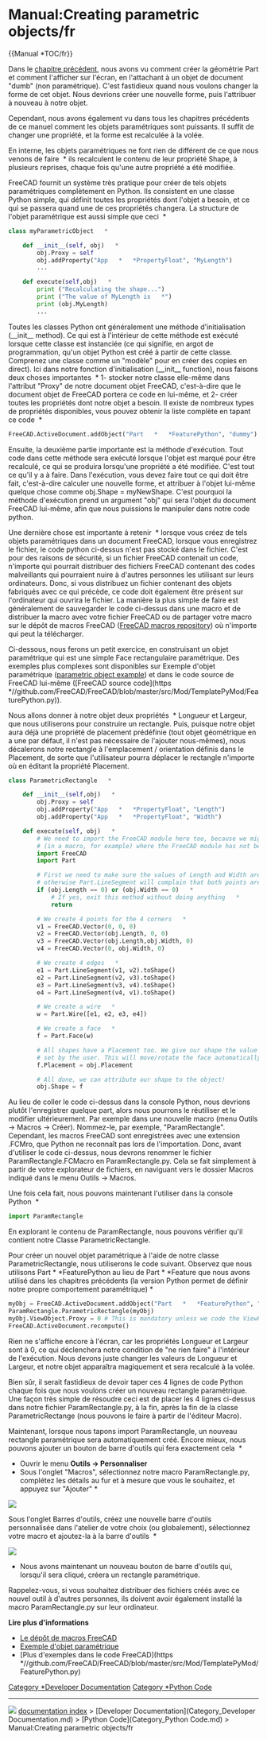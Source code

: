 # Manual:Creating parametric objects/fr
{{Manual   *TOC/fr}}

Dans le [chapitre précédent](Manual_Creating_and_manipulating_geometry.md), nous avons vu comment créer la géométrie Part et comment l\'afficher sur l'écran, en l\'attachant à un objet de document \"dumb\" (non paramétrique). C\'est fastidieux quand nous voulons changer la forme de cet objet. Nous devrions créer une nouvelle forme, puis l'attribuer à nouveau à notre objet.

Cependant, nous avons également vu dans tous les chapitres précédents de ce manuel comment les objets paramétriques sont puissants. Il suffit de changer une propriété, et la forme est recalculée à la volée.

En interne, les objets paramétriques ne font rien de différent de ce que nous venons de faire    * ils recalculent le contenu de leur propriété Shape, à plusieurs reprises, chaque fois qu\'une autre propriété a été modifiée.

FreeCAD fournit un système très pratique pour créer de tels objets paramétriques complètement en Python. Ils consistent en une classe Python simple, qui définit toutes les propriétés dont l\'objet a besoin, et ce qui se passera quand une de ces propriétés changera. La structure de l\'objet paramétrique est aussi simple que ceci    *


```python
class myParametricObject   *

    def __init__(self, obj)   *
        obj.Proxy = self
        obj.addProperty("App   *   *PropertyFloat", "MyLength")
        ...

    def execute(self,obj)   *
        print ("Recalculating the shape...")
        print ("The value of MyLength is   *")
        print (obj.MyLength)
        ...
```

Toutes les classes Python ont généralement une méthode d\'initialisation (\_\_init\_\_ method). Ce qui est à l\'intérieur de cette méthode est exécuté lorsque cette classe est instanciée (ce qui signifie, en argot de programmation, qu\'un objet Python est créé à partir de cette classe. Comprenez une classe comme un \"modèle\" pour en créer des copies en direct). Ici dans notre fonction d\'initialisation (\_\_init\_\_ function), nous faisons deux choses importantes    * 1- stocker notre classe elle-même dans l\'attribut \"Proxy\" de notre document objet FreeCAD, c\'est-à-dire que le document objet de FreeCAD portera ce code en lui-même, et 2- créer toutes les propriétés dont notre objet a besoin. Il existe de nombreux types de propriétés disponibles, vous pouvez obtenir la liste complète en tapant ce code    *


```python
FreeCAD.ActiveDocument.addObject("Part   *   *FeaturePython", "dummy").supportedProperties()
```

Ensuite, la deuxième partie importante est la méthode d\'exécution. Tout code dans cette méthode sera exécuté lorsque l\'objet est marqué pour être recalculé, ce qui se produira lorsqu\'une propriété a été modifiée. C\'est tout ce qu\'il y a à faire. Dans l\'exécution, vous devez faire tout ce qui doit être fait, c\'est-à-dire calculer une nouvelle forme, et attribuer à l\'objet lui-même quelque chose comme obj.Shape = myNewShape. C\'est pourquoi la méthode d\'exécution prend un argument \"obj\" qui sera l\'objet du document FreeCAD lui-même, afin que nous puissions le manipuler dans notre code python.

Une dernière chose est importante à retenir    * lorsque vous créez de tels objets paramétriques dans un document FreeCAD, lorsque vous enregistrez le fichier, le code python ci-dessus n\'est pas stocké dans le fichier. C\'est pour des raisons de sécurité, si un fichier FreeCAD contenait un code, n'importe qui pourrait distribuer des fichiers FreeCAD contenant des codes malveillants qui pourraient nuire à d\'autres personnes les utilisant sur leurs ordinateurs. Donc, si vous distribuez un fichier contenant des objets fabriqués avec ce qui précède, ce code doit également être présent sur l\'ordinateur qui ouvrira le fichier. La manière la plus simple de faire est généralement de sauvegarder le code ci-dessus dans une macro et de distribuer la macro avec votre fichier FreeCAD ou de partager votre macro sur le dépôt de macros FreeCAD ([FreeCAD macros repository](Macros_recipes.md)) où n\'importe qui peut la télécharger.

Ci-dessous, nous ferons un petit exercice, en construisant un objet paramétrique qui est une simple Face rectangulaire paramétrique. Des exemples plus complexes sont disponibles sur Exemple d\'objet paramétrique ([parametric object example](Scripted_objects.md)) et dans le code source de FreeCAD lui-même ([FreeCAD source code](https   *//github.com/FreeCAD/FreeCAD/blob/master/src/Mod/TemplatePyMod/FeaturePython.py)).

Nous allons donner à notre objet deux propriétés    * Longueur et Largeur, que nous utiliserons pour construire un rectangle. Puis, puisque notre objet aura déjà une propriété de placement prédéfinie (tout objet géométrique en a une par défaut, il n\'est pas nécessaire de l\'ajouter nous-mêmes), nous décalerons notre rectangle à l\'emplacement / orientation définis dans le Placement, de sorte que l\'utilisateur pourra déplacer le rectangle n\'importe où en éditant la propriété Placement.


```python
class ParametricRectangle   *

    def __init__(self,obj)   *
        obj.Proxy = self
        obj.addProperty("App   *   *PropertyFloat", "Length")
        obj.addProperty("App   *   *PropertyFloat", "Width")

    def execute(self, obj)   *
        # We need to import the FreeCAD module here too, because we might be running out of the Console
        # (in a macro, for example) where the FreeCAD module has not been imported automatically   *
        import FreeCAD
        import Part

        # First we need to make sure the values of Length and Width are not 0
        # otherwise Part.LineSegment will complain that both points are equal   *
        if (obj.Length == 0) or (obj.Width == 0)   *
            # If yes, exit this method without doing anything   *
            return

        # We create 4 points for the 4 corners   *
        v1 = FreeCAD.Vector(0, 0, 0)
        v2 = FreeCAD.Vector(obj.Length, 0, 0)
        v3 = FreeCAD.Vector(obj.Length,obj.Width, 0)
        v4 = FreeCAD.Vector(0, obj.Width, 0)

        # We create 4 edges   *
        e1 = Part.LineSegment(v1, v2).toShape()
        e2 = Part.LineSegment(v2, v3).toShape()
        e3 = Part.LineSegment(v3, v4).toShape()
        e4 = Part.LineSegment(v4, v1).toShape()

        # We create a wire   *
        w = Part.Wire([e1, e2, e3, e4])

        # We create a face   *
        f = Part.Face(w)

        # All shapes have a Placement too. We give our shape the value of the placement
        # set by the user. This will move/rotate the face automatically.
        f.Placement = obj.Placement

        # All done, we can attribute our shape to the object!
        obj.Shape = f
```

Au lieu de coller le code ci-dessus dans la console Python, nous devrions plutôt l\'enregistrer quelque part, alors nous pourrons le réutiliser et le modifier ultérieurement. Par exemple dans une nouvelle macro (menu Outils -\> Macros → Créer). Nommez-le, par exemple, \"ParamRectangle\". Cependant, les macros FreeCAD sont enregistrées avec une extension .FCMro, que Python ne reconnaît pas lors de l\'importation. Donc, avant d'utiliser le code ci-dessus, nous devrons renommer le fichier ParamRectangle.FCMacro en ParamRectangle.py. Cela se fait simplement à partir de votre explorateur de fichiers, en naviguant vers le dossier Macros indiqué dans le menu Outils -\> Macros.

Une fois cela fait, nous pouvons maintenant l'utiliser dans la console Python    *


```python
import ParamRectangle
```

En explorant le contenu de ParamRectangle, nous pouvons vérifier qu\'il contient notre Classe ParametricRectangle.

Pour créer un nouvel objet paramétrique à l\'aide de notre classe ParametricRectangle, nous utiliserons le code suivant. Observez que nous utilisons Part   *   *FeaturePython au lieu de Part   *   *Feature que nous avons utilisé dans les chapitres précédents (la version Python permet de définir notre propre comportement paramétrique)   *


```python
myObj = FreeCAD.ActiveDocument.addObject("Part   *   *FeaturePython", "Rectangle")
ParamRectangle.ParametricRectangle(myObj)
myObj.ViewObject.Proxy = 0 # This is mandatory unless we code the ViewProvider too.
FreeCAD.ActiveDocument.recompute()
```

Rien ne s\'affiche encore à l\'écran, car les propriétés Longueur et Largeur sont à 0, ce qui déclenchera notre condition de \"ne rien faire\" à l\'intérieur de l\'exécution. Nous devons juste changer les valeurs de Longueur et Largeur, et notre objet apparaîtra magiquement et sera recalculé à la volée.

Bien sûr, il serait fastidieux de devoir taper ces 4 lignes de code Python chaque fois que nous voulons créer un nouveau rectangle paramétrique. Une façon très simple de résoudre ceci est de placer les 4 lignes ci-dessus dans notre fichier ParamRectangle.py, à la fin, après la fin de la classe ParametricRectange (nous pouvons le faire à partir de l\'éditeur Macro).

Maintenant, lorsque nous tapons import ParamRectangle, un nouveau rectangle paramétrique sera automatiquement créé. Encore mieux, nous pouvons ajouter un bouton de barre d\'outils qui fera exactement cela    *

-   Ouvrir le menu **Outils -\> Personnaliser**
-   Sous l\'onglet \"Macros\", sélectionnez notre macro ParamRectangle.py, complétez les détails au fur et à mesure que vous le souhaitez, et appuyez sur \"Ajouter\"   *

![](images/Exercise_python_04.jpg )

Sous l\'onglet Barres d\'outils, créez une nouvelle barre d\'outils personnalisée dans l\'atelier de votre choix (ou globalement), sélectionnez votre macro et ajoutez-la à la barre d\'outils    *

![](images/Exercise_python_05.jpg )

-   Nous avons maintenant un nouveau bouton de barre d\'outils qui, lorsqu\'il sera cliqué, créera un rectangle paramétrique.

Rappelez-vous, si vous souhaitez distribuer des fichiers créés avec ce nouvel outil à d\'autres personnes, ils doivent avoir également installé la macro ParamRectangle.py sur leur ordinateur.

**Lire plus d\'informations**

-   [Le dépôt de macros FreeCAD](Macros_recipes.md)
-   [Exemple d\'objet paramétrique](Scripted_objects.md)
-   [Plus d\'exemples dans le code FreeCAD](https   *//github.com/FreeCAD/FreeCAD/blob/master/src/Mod/TemplatePyMod/FeaturePython.py)







[Category   *Developer Documentation](Category_Developer_Documentation.md) [Category   *Python Code](Category_Python_Code.md)



---
![](images/Right_arrow.png) [documentation index](../README.md) > [Developer Documentation](Category_Developer Documentation.md) > [Python Code](Category_Python Code.md) > Manual:Creating parametric objects/fr
